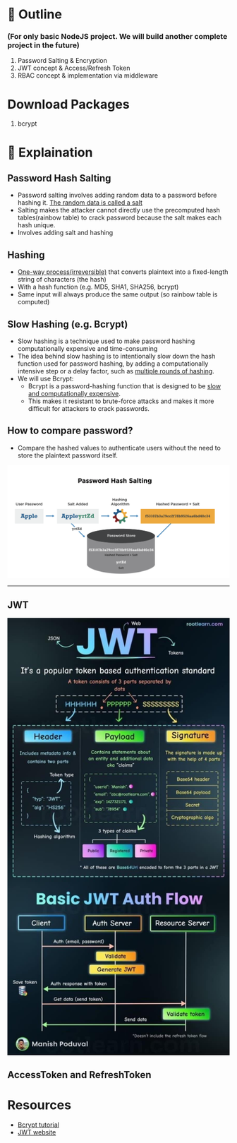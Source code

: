 # :pushpin: Outline
### (For only basic NodeJS project. We will build another complete project in the future)
1. Password Salting & Encryption
2. JWT concept & Access/Refresh Token
3. RBAC concept & implementation via middleware

# Download Packages
1. bcrypt

# :pencil: Explaination
## Password Hash Salting
* Password salting involves adding random data to a password before hashing it. <u>The random data is called a salt</u>
* Salting makes the attacker cannot directly use the precomputed hash tables(rainbow table) to crack password because the salt makes each hash unique.
* Involves adding salt and hashing

## Hashing
* <u>One-way process(irreversible)</u> that converts plaintext into a fixed-length string of characters (the hash)
* With a hash function (e.g. MD5, SHA1, SHA256, bcrypt)
* Same input will always produce the same output (so rainbow table is computed)

## Slow Hashing (e.g. Bcrypt)
* Slow hashing is a technique used to make password hashing computationally expensive and time-consuming
* The idea behind slow hashing is to intentionally slow down the hash function used for password hashing, by adding a computationally intensive step or a delay factor, such as <u>multiple rounds of hashing</u>.
* We will use Bcrypt: 
    * Bcrypt is a password-hashing function that is designed to be <u>slow and computationally expensive</u>. 
    * This makes it resistant to brute-force attacks and makes it more difficult for attackers to crack passwords.

## How to compare password?
* Compare the hashed values to authenticate users without the need to store the plaintext password itself.

<img
width="600px"
src="./images/salt-hash.png"
alt="salt-hash"></img>

---

## JWT


<img
width="600px"
src="./images/JWT.JPG"
alt="salt-hash"></img>

## AccessToken and RefreshToken

# Resources
* [Bcrypt tutorial](https://blog.logrocket.com/password-hashing-node-js-bcrypt/)
* [JWT website](https://jwt.io/)
